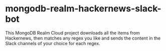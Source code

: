 # mongodb-realm-hackernews-slack-bot
This MongoDB Realm Cloud project downloads all the items from Hackernews, then matches any regex you like and sends the content in the Slack channels of your choice for each regex.
